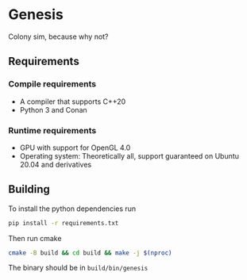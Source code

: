 # Genesis

Colony sim, because why not?

## Requirements

### Compile requirements

* A compiler that supports C++20
* Python 3 and Conan

### Runtime requirements

* GPU with support for OpenGL 4.0
* Operating system: Theoretically all, support guaranteed on Ubuntu 20.04 and derivatives

## Building

To install the python dependencies run
```bash
pip install -r requirements.txt
```

Then run cmake
```bash
cmake -B build && cd build && make -j $(nproc)
```

The binary should be in `build/bin/genesis`
